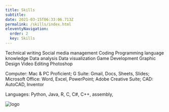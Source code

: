 ```yaml
---
title: Skills
subtitle: 
date: 2021-03-15T06:33:06.713Z
permalink: /skills/index.html
eleventyNavigation:
  order: 2
  key: Skills 
---
```



Technical writing
Social media management
Coding
Programming language knowledge
Data analysis
Data visualization
Game Development
Graphic Design
Video Editing
Photoshop


Computer: Mac & PC Proficient; G Suite: Gmail, Docs, Sheets, Slides; Microsoft Office: Word, Excel, PowerPoint; Adobe Creative Suite; CAD: AutoCAD, Inventor 

Languages: Python, Java, R, C, C#, C++, assembly,  

![logo](/assets/img/PKlogo.jpeg "PKlogo")

